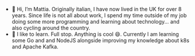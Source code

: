 - 👋 Hi, I’m Mattia. Originally italian, I have now lived in the UK for over 8 years. Since life is not all about work, I spend my time outside of my job doing some more programming and learning about technology... and also cycling around the country.
- 🌱 I like to learn. Full stop. Anything is cool 😄. Currently I am learning some Go and and NodeJS alongside improving my knowledge about k8s and Apache Kafka.

<!---
mattcolombo/mattcolombo is a ✨ special ✨ repository because its `README.md` (this file) appears on your GitHub profile.
You can click the Preview link to take a look at your changes.
--->
